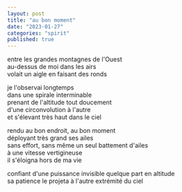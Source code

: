 ```yaml
---
layout: post
title: "au bon moment"
date: "2023-01-27"
categories: "spirit"
published: true
---
```


entre les grandes montagnes de l'Ouest  
au-dessus de moi dans les airs  
volait un aigle en faisant des ronds  

je l'observai longtemps  
dans une spirale interminable  
prenant de l'altitude tout doucement  
d'une circonvolution à l'autre  
et s'élevant très haut dans le ciel  

rendu au bon endroit, au bon moment  
déployant très grand ses ailes  
sans effort, sans même un seul battement d'ailes  
à une vitesse vertigineuse  
il s'éloigna hors de ma vie  

confiant d'une puissance invisible quelque part en altitude  
sa patience le projeta à l'autre extrémité du ciel  
